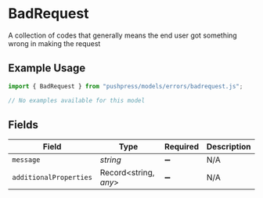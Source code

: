 # BadRequest

A collection of codes that generally means the end user got something wrong in making the request

## Example Usage

```typescript
import { BadRequest } from "pushpress/models/errors/badrequest.js";

// No examples available for this model
```

## Fields

| Field                  | Type                   | Required               | Description            |
| ---------------------- | ---------------------- | ---------------------- | ---------------------- |
| `message`              | *string*               | :heavy_minus_sign:     | N/A                    |
| `additionalProperties` | Record<string, *any*>  | :heavy_minus_sign:     | N/A                    |